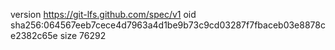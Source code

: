 version https://git-lfs.github.com/spec/v1
oid sha256:064567eeb7cece4d7963a4d1be9b73c9cd03287f7fbaceb03e8878ce2382c65e
size 76292
